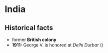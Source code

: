 # India

## Historical facts

- former **British colony**
- **1911:** George V. is honored at *Delhi Durbar* ()

<!--stackedit_data:
eyJoaXN0b3J5IjpbLTI4NTMzODk2N119
-->